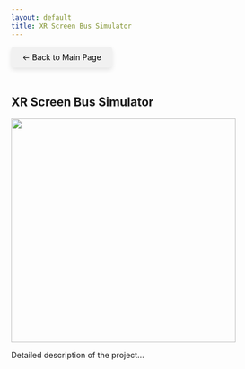 ```yaml
---
layout: default
title: XR Screen Bus Simulator
---
```


<style>
  .back-button {
    font-size: 1em;
    display: inline-block;
    margin-bottom: 20px;
    text-decoration: none;
    color: #000;
    background-color: #f1f1f1;
    padding: 10px 20px;
    border-radius: 5px;
    box-shadow: 0 4px 8px rgba(0, 0, 0, 0.1);
  }
</style>

<a href="{{ '/' | relative_url }}" class="back-button">← Back to Main Page</a>

<h2>XR Screen Bus Simulator</h2>
<img src="{{ '/images/Bus Simulator.gif' | relative_url }}" class="img-shadow" style="width: 400px; height: auto;">
<p>Detailed description of the project...</p>
